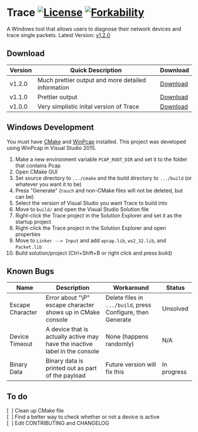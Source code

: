 # Trace [![License](http://img.shields.io/:license-mit-blue.svg)](http://doge.mit-license.org) [![Forkability](https://img.shields.io/badge/forkability-high-green.svg)](https://basicallydan.github.io/forkability/?u=Noviv&r=Trace)
A Windows tool that allows users to diagnose their network devices and trace single packets. Latest Version: [v1.2.0](https://github.com/Noviv/Trace/releases/download/v1.2.0/Trace.exe)

## Download
Version | Quick Description | Download
--- | --- | ---
v1.2.0 | Much prettier output and more detailed information | [Download](https://github.com/Noviv/Trace/releases/download/v1.2.0/Trace.exe)
v1.1.0 | Prettier output | [Download](https://github.com/Noviv/Trace/releases/download/v1.1.0/Trace.exe)
v1.0.0 | Very simplistic inital version of Trace | [Download](https://github.com/Noviv/Trace/releases/download/v1.0.0/Trace.exe)

## Windows Development
You must have [CMake](https://cmake.org/) and [WinPcap](https://www.winpcap.org/) installed. This project was developed using WinPcap in Visual Studio 2015.
<ol>
  <li>Make a new environment variable <code>PCAP_ROOT_DIR</code> and set it to the folder that contains Pcap</li>
  <li>Open CMake GUI</li>
  <li>Set source directory to <code>.../cmake</code> and the build directory to <code>.../build</code> (or whatever you want it to be)</li>
  <li>Press "Generate" (<code>touch</code> and non-CMake files will not be deleted, but can be)</li>
  <li>Select the version of Visual Studio you want Trace to build into </li>
  <li>Move to <code>build/</code> and open the Visual Studio Solution file</li>
  <li>Right-click the Trace project in the Solution Explorer and set it as the startup project</li>
  <li>Right-click the Trace project in the Solution Explorer and open properties</li>
  <li>Move to <code>Linker --> Input</code> and add <code>wpcap.lib</code>, <code>ws2_32.lib</code>, and <code>Packet.lib</code></li>
  <li>Build solution/project (Ctrl+Shift+B or right click and press build)</li>
</ol>

## Known Bugs
Name | Description | Workaround | Status
--- | --- | --- | ---
Escape Character | Error about "\P" escape character shows up in CMake console | Delete files in <code>.../build</code>, press Configure, then Generate | Unsolved
Device Timeout | A device that is actually active may have the inactive label in the console | None (happens randomly) | N/A
Binary Data | Binary data is printed out as part of the payload | Future version will fix this | In progress

## To do
[&nbsp;&nbsp;] Clean up CMake file<br>
[&nbsp;&nbsp;] Find a better way to check whether or not a device is active<br>
[&nbsp;&nbsp;] Edit CONTRIBUTING and CHANGELOG<br>
